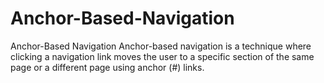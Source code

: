 # Anchor-Based-Navigation
Anchor-Based Navigation
Anchor-based navigation is a technique where clicking a navigation link moves the user to a specific section of the same page or a different page using anchor (#) links.
